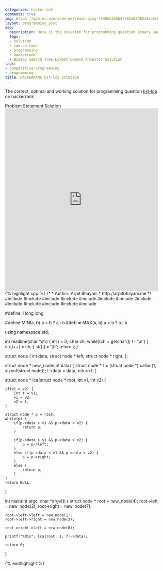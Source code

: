 ```yaml
---
categories: hackerrank
comments: true
img: https://qph.ec.quoracdn.net/main-qimg-f939681b0b47e5540398244db5c8966f?convert_to_webp=true
layout: programming_post
seo:
  description: Here is the solution for programming question Binary Search Tree Lowest Common Ancestor on hackerrank
  tags:
  - solution
  - source code
  - programming
  - hackerrank
  - Binary Search Tree Lowest Common Ancestor Solution
tags:
- competitive-programming
- programming
title: HACKERRANK bst-lca Solution
---
```

The correct, optimal and working solution for programming question [bst-lca](https://www.hackerrank.com/challenges/binary-search-tree-lowest-common-ancestor) on hackerrank

<div class="ui secondary pointing large menu">
  <a class="grey item" data-tab="problem-statement">
    Problem Statement
  </a>
  <a class="active item grey" data-tab="solution">
    Solution
  </a>
</div>
<div class="ui bottom attached tab" data-tab="problem-statement">
    <iframe src="https://www.hackerrank.com/challenges/binary-search-tree-lowest-common-ancestor" width="100%" height="600px" style="overflow: scroll; border: none;"></iframe>
</div>
<div class="ui bottom attached active tab" data-tab="solution">
{% highlight cpp %}
/*
 *  Author: Arpit Bhayani
 *  http://arpitbhayani.me
 */
#include <cmath>
#include <cstdio>
#include <cstdlib>
#include <climits>
#include <deque>
#include <iostream>
#include <list>
#include <limits>
#include <map>
#include <queue>
#include <set>
#include <stack>
#include <vector>

#define ll long long

#define MIN(a, b) a < b ? a : b
#define MAX(a, b) a > b ? a : b

using namespace std;

int readline(char *str) {
    int i = 0;
    char ch;
    while((ch = getchar()) != '\n') {
        str[i++] = ch;
    }
    str[i] = '\0';
    return i;
}

struct node {
    int data;
    struct node * left;
    struct node * right;
};

struct node * new_node(int data) {
    struct node * t = (struct node *) calloc(1, sizeof(struct node));
    t->data = data;
    return t;
}

struct node * lca(struct node * root, int v1, int v2) {

    if(v1 > v2) {
        int t = v1;
        v1 = v2;
        v2 = t;
    }

    struct node * p = root;
    while(p) {
        if(p->data > v1 && p->data < v2) {
            return p;
        }

        if(p->data > v1 && p->data > v2) {
            p = p->left;
        }
        else if(p->data < v1 && p->data < v2) {
            p = p->right;
        }
        else {
            return p;
        }
    }
    return NULL;
}

int main(int argc, char *argv[]) {
    struct node * root = new_node(4);
    root->left = new_node(2);
    root->right = new_node(7);

    root->left->left = new_node(1);
    root->left->right = new_node(3);

    root->right->left = new_node(6);

    printf("%d\n", lca(root, 1, 7)->data);

    return 0;
}

{% endhighlight %}
</div>
